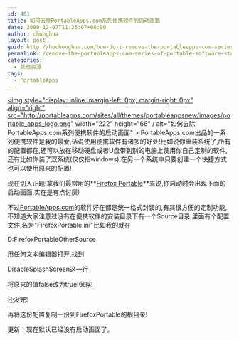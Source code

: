 ```yaml
---
id: 461
title: 如何去除PortableApps.com系列便携软件的启动画面
date: 2009-12-07T11:25:07+08:00
author: chonghua
layout: post
guid: http://hechonghua.com/how-do-i-remove-the-portableapps-com-series-of-portable-software-startup-screen/
permalink: /remove-the-portableapps-com-series-of-portable-software-startup-screen/
categories:
  - 其他资源
tags:
  - PortableApps
---
```

<a href="http://PortableApps.com" target="_blank"><img style="display: inline; margin-left: 0px; margin-right: 0px" align="right" src="http://portableapps.com/sites/all/themes/portableappsnew/images/portable_apps_logo.png" width="222" height="66" / alt="如何去除PortableApps.com系列便携软件的启动画面" > PortableApps.com</a>出品的一系列便携软件是我的最爱,话说使用便携软件有诸多的好处!比如说你重装系统了,所有的配置都在,还可以放在移动硬盘或者U盘带到别的电脑上使用你自己定制的软件,还有比如你装了双系统(仅仅指windows),在另一个系统中只要创建一个快捷方式也可以使用原来的配置!

<!--more-->

现在切入正题!拿我们最常用的**<a href="http://portableapps.com/apps/internet/firefox_portable" target="_blank">Firefox Portable</a>**来说,你启动时会出现下面的启动画面,实在是有点讨厌!</p> 

不过<a href="http://PortableApps.com" target="_blank">PortableApps.com</a>的软件好在都是统一格式封装的,有其很方便的定制功能,不知道大家注意过没有在便携软件的安装目录下有一个Source目录,里面有个配置文件,名为"FirefoxPortable.ini"比如我的就在

D:FirefoxPortableOtherSource</p> 

用任何文本编辑器打开,找到

DisableSplashScreen这一行</p> 

将原来的值false改为true!保存!

还没完!

再将这份配置复制一份到FirefoxPortable的根目录!

更新：现在默认已经没有启动画面了。